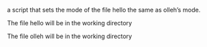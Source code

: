 a script that sets the mode of the file hello the same as olleh’s mode.



The file hello will be in the working directory

The file olleh will be in the working directory
